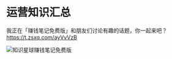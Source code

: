 # 运营知识汇总 

我正在「赚钱笔记免费版」和朋友们讨论有趣的话题，你⼀起来吧？[https://t.zsxq.com/ayVvVzB ](https://t.zsxq.com/ayVvVzB)

![知识星球赚钱笔记免费版](https://www.lijiaocn.com/img/xiaomiquan-money-free.jpeg)

